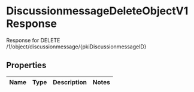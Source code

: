 

# DiscussionmessageDeleteObjectV1Response

Response for DELETE /1/object/discussionmessage/{pkiDiscussionmessageID}

## Properties

| Name | Type | Description | Notes |
|------------ | ------------- | ------------- | -------------|



